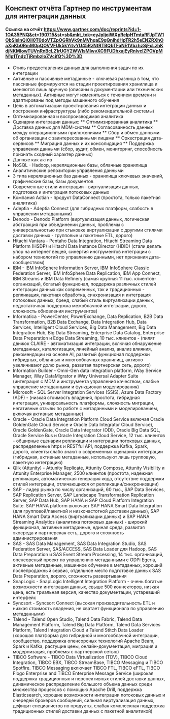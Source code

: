 ## Конспект отчёта Гартнер по инструментам для интеграции данных

#### Ссылка на отчёт https://www.gartner.com/doc/reprints?id=1-1OA35PNQ&ct=190715&st=sb&mkt_tok=eyJpIjoiWXpRelpHTmtaRFJpTW1ObSIsInQiOiI0T0doVTZpOGRhVk9nMVhqaE9qQnlhdHpTR2h5eENZRXhOaXpKb0RmM0pQOVVFUk5kYitvYU45RzNtRTBQbTFaNE1VbzhzSjFcLzhKdjNKMlowTUVnRnBcL21rUGY2WWlsMlwvXC9FUDhxajEyRnlvclZPOVpMN1p1TndzTjRmbzloZVcifQ%3D%3D

* Стиль предоставления данных для выполнения задач по их интеграции
* Активные и пассивные метаданные - ключевая разница в том, что пассивные формируются на стадии проектирования хранилища и меняются лишь вручную (описаны в документации или технических метаданных). Активные могут изменяться с течением времени и адаптированы под методы машинного обучения
* Цель в автоматизации проектирования интеграции данных и построения инфраструктуры (либо рекомендательной системы)
* Оптимизированная и воспроизводимая аналитика
* Сценарии интеграции данных:
** Оптимизированная аналитика
** Доставка данных для MDM-систем
** Согласованность данных между операциионными приложениями
** Сбор и обмен данными об организации с заинтересованными лицами
** Оркестрация дата-сервисов
** Миграция данных и их консолидация
** Поддержка управления данными (сбор, аудит, обмен, мониторинг, способность признать сходный характер данных)
* Данные как актив
* NoSQL - Hadoop, нереляционные базы, облачные хранилища
* Аналитические репозитории управления данными
* 3 типа нереляционных баз данных - хранилища ключевых значений, графические базы, базы документов
* Современные стили интеграции - виртуализация данных, подготовка и интеграция потоковых данных
* Компания Actian - продукт DataConnect (простота, только пакетная аналитика)
* Adeptia - Adeptia Connect (для гибридных платформ, слабость в управлении метаданными)
* Denodo - Denodo Platform (виртуализация данных, логическая абстракция при объединении данных, проблемы с универсальностью при стыковке виртуализации с другими стилями доставки данных - групповые и пакетные ETL, дорого)
* Hitachi Vantara - Pentaho Data Integration, Hitachi Streaming Data Platform (HSDP) и Hitachi Data Instance Director (HDID) (стали делать упор на интернет вещей, синергия инструментов интеграции с набором технологий по управлению данными, нет признания дата-сообществом)
* IBM -  IBM InfoSphere Information Server, IBM InfoSphere Classic Federation Server, IBM InfoSphere Data Replication, IBM App Connect, IBM Streams и IBM Data Refinery (самая крупная 11 тыс. клиентов-организаций, богатый функционал, поддержка различных стилей интеграции данных как современных, так и традиционных - репликация, пакетная обработка, синхронизация и интеграция потоковых данных, бренд, слабый стиль виртуализации данных, недостаточная поддержка межоблачной интеграции, дорого, сложность обновления инструментов)
* Informatica - PowerCenter, PowerExchange, Data Replication, B2B Data Transformation, B2B Data Exchange, Data Integration Hub, Data Services, Intelligent Cloud Services, Big Data Management, Big Data Integration Hub, Big Data Streaming, Enterprise Data Catalog, Enterprise Data Preparation и Edge Data Streaming, 10 тыс. клиентов - (пилят движок CLAIRE - автоматизация интеграции, включая обнаружение метаданных, каталогизация, линейный анализ, анализ влияния, рекомендации на основе AI, развитый функционал поддержки гибридных, облачных и многооблачных хранилищ, активно увеличивают долю рынка, развитая партнерская сеть, дорого)
* Information Builder - Omni-Gen data integration platform, iWay Service Manager, iWay DataMigrator и iWay Universal Adapter Suite (интеграция с MDM и инструмента управления качеством, слабые управление метаданными и функционал моделирования)
* Microsoft - SQL Server Integration Services (SSIS), Azure Data Factory (ADF) - (низкая стоимость владения, простота, гибридная интеграция, универсальность платформы, сложность миграции, негативные отзывы по работе с метаданными и моделированием, включая активные метаданные)
* Oracle - Oracle Data Integration Platform Cloud Service включая Oracle GoldenGate Cloud Service и Oracle Data Integrator Cloud Service), Oracle GoldenGate, Oracle Data Integrator (ODI), Oracle Big Data SQL, Oracle Service Bus и Oracle Integration Cloud Service, 12 тыс. клиентов - обширные сценарии репликации и интеграции потоковых данных, распределенные https и RESTful API, поддержка Kafka, Spark, дорого, клиенты слабо знают о современных сценариях интеграции (гибридная, активные метаданные, используют лишь групповую, пакетную интеграцию)
* Qlik (Attunity) - Attunity Replicate, Attunity Compose, Attunity Visibility и Attunity Enterprise Manager, 2500 клиентов (простота, надежная репликация, автоматическая генерация кода, отсутствие поддержки стилей интеграции, отличающихся от репликации/синхронизации)
* SAP - лидер рынка по числу организаций, 60 тыс., SAP Data Services, SAP Replication Server, SAP Landscape Transformation Replication Server, SAP Data Hub, SAP HANA и SAP Cloud Platform Integration Suite. SAP HANA platform включает SAP HANA Smart Data Integration (для групповой/пакетной и низкочастотной доставки данных), SAP HANA Smart Data Access (виртуализации данных) и SAP HANA Streaming Analytics (аналитика потоковых данных) - широкий функционал, активные метаданные, единая среда, развитая экосреда и партнерская сеть, дорого и сложность администрирования
* SAS - SAS Data Management, SAS Data Integration Studio, SAS Federation Server, SAS/ACCESS, SAS Data Loader для Hadoop, SAS Data Preparation и SAS Event Stream Processing, 14 тыс. организаций, опенсорсный проект по управлению метаданными с ODPi Egeria, активные метаданные, машинное обучение в метаданных, хороший послепродажный сервис, отдельное место подготовке данных SAS Data Preparation, дорого, сложность развертывания
* SnapLogic - SnapLogic Intelligent Integration Platform - очень богатые возможности интеграции данных, свыше 500 коннекторов, низкая цена, есть триальная версия, качество документации, устаревший интерфейс
* Syncsort - Syncsort Connect (высокая производительность ETL и низкая стоимость владения, не хватает функционала по управлению метаданными)
* Talend - Talend Open Studio, Talend Data Fabric, Talend Data Management Platform, Talend Big Data Platform, Talend Data Services Platform, Talend Integration Cloud и Talend Stitch Data Loader (хорошая платформа для гибридной и многооблачной интеграции, сообщество, поддержка опенсорсных технологий Apache Beam, Spark и Kafka, растущие цены, онлайн-документация, миграция и модернизация, проблемы с партнерской сетью)
* TIBCO Software - TIBCO Data Virtualization (TDV), TIBCO Cloud Integration, TIBCO EBX, TIBCO StreamBase, TIBCO Messaging и TIBCO Spotfire. TIBCO Messaging включает TIBCO FTL, TIBCO eFTL, TIBCO Flogo Enterprise and TIBCO Enterprise Message Service (широкая поддержка традиционных и перспективных стилей доставки данных, динамическое распределение большого объема данных среди множества процессов с помощью Apache Drill, поддержка Elasticsearch, хорошие возможности интеграции потоковых данных и очередей брокеров сообщений, сильная виртуализация данных, дефицит специалистов по продукты, слабая комплескная поддержка традиционных стилей доставки данных с пакетной аналитикой)



